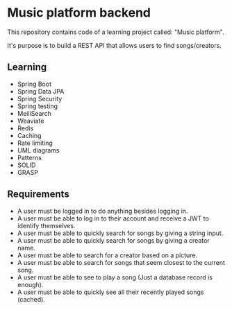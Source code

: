 # Music platform backend

This repository contains code of a learning project called: "Music platform".

It's purpose is to build a REST API that allows users to find songs/creators.

## Learning

- Spring Boot
- Spring Data JPA
- Spring Security
- Spring testing
- MeiliSearch
- Weaviate
- Redis
- Caching
- Rate limiting
- UML diagrams
- Patterns
- SOLID
- GRASP

## Requirements

- A user must be logged in to do anything besides logging in.
- A user must be able to log in to their account and receive a JWT to identify themselves.
- A user must be able to quickly search for songs by giving a string input.
- A user must be able to quickly search for songs by giving a creator name.
- A user must be able to search for a creator based on a picture.
- A user must be able to search for songs that seem closest to the current song.
- A user must be able to see to play a song (Just a database record is enough).
- A user must be able to quickly see all their recently played songs (cached).
